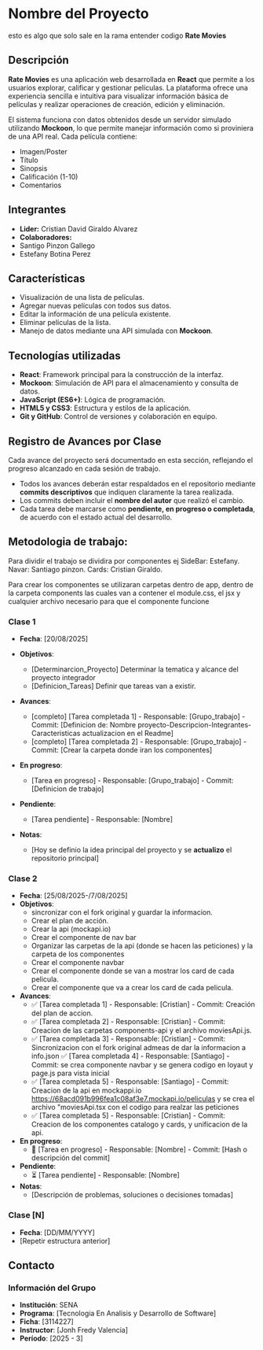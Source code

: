 # Nombre del Proyecto  
esto es algo que solo sale en la rama entender codigo
**Rate Movies**

## Descripción  
**Rate Movies** es una aplicación web desarrollada en **React** que permite a los usuarios explorar, calificar y gestionar películas. La plataforma ofrece una experiencia sencilla e intuitiva para visualizar información básica de películas y realizar operaciones de creación, edición y eliminación.  

El sistema funciona con datos obtenidos desde un servidor simulado utilizando **Mockoon**, lo que permite manejar información como si proviniera de una API real. Cada película contiene:  

- Imagen/Poster  
- Título  
- Sinopsis  
- Calificación (1-10)  
- Comentarios  

## Integrantes
- **Lider:** Cristian David Giraldo Alvarez
- **Colaboradores:**
- Santigo Pinzon Gallego 
- Estefany Botina Perez

## Características  
- Visualización de una lista de películas.  
- Agregar nuevas películas con todos sus datos.  
- Editar la información de una película existente.  
- Eliminar películas de la lista.  
- Manejo de datos mediante una API simulada con **Mockoon**.  

## Tecnologías utilizadas  
- **React**: Framework principal para la construcción de la interfaz.  
- **Mockoon**: Simulación de API para el almacenamiento y consulta de datos.  
- **JavaScript (ES6+)**: Lógica de programación.  
- **HTML5 y CSS3**: Estructura y estilos de la aplicación.  
- **Git y GitHub**: Control de versiones y colaboración en equipo.  

## Registro de Avances por Clase  
Cada avance del proyecto será documentado en esta sección, reflejando el progreso alcanzado en cada sesión de trabajo.  

- Todos los avances deberán estar respaldados en el repositorio mediante **commits descriptivos** que indiquen claramente la tarea realizada.  
- Los commits deben incluir el **nombre del autor** que realizó el cambio.  
- Cada tarea debe marcarse como **pendiente, en progreso o completada**, de acuerdo con el estado actual del desarrollo.  

## Metodologia de trabajo:
Para dividir el trabajo se dividira por componentes ej
SideBar: Estefany.
Navar: Santiago pinzon.
Cards: Cristian Giraldo.

Para crear los componentes se utilizaran carpetas dentro de app, dentro de la carpeta components las cuales van a contener el module.css, el jsx y cualquier archivo necesario para que el componente funcione

### Clase 1
- **Fecha**: [20/08/2025]
- **Objetivos**:
  - [Determinarcion_Proyecto]
    Determinar la tematica y alcance del proyecto integrador
  - [Definicion_Tareas]
    Definir que tareas van a existir.
  
- **Avances**:
  -  [completo] [Tarea completada 1] - Responsable: [Grupo_trabajo] - Commit: [Definicion de: Nombre   proyecto-Descripcion-Integrantes-Caracteristicas actualizacion en el Readme]
  - [completo] [Tarea completada 2] - Responsable: [Grupo_trabajo] - Commit: [Crear la carpeta donde iran los componentes]

- **En progreso**:
  -  [Tarea en progreso] - Responsable: [Grupo_trabajo] - Commit: [Definicion de trabajo]
- **Pendiente**:
  -  [Tarea pendiente] - Responsable: [Nombre]
- **Notas**:
  - [Hoy se definio la idea principal del proyecto y se **actualizo** el repositorio principal]

### Clase 2
- **Fecha**: [25/08/2025-/7/08/2025]
- **Objetivos**:
  - sincronizar con el fork original y guardar la informacion.
  - Crear el plan de acción.
  - Crear la api (mockapi.io)
  - Crear el componente de nav bar
  - Organizar las carpetas de la api (donde se hacen las peticiones) y la carpeta de los componentes
  - Crear el componente navbar
  - Crear el componente donde se van a mostrar los card de cada pelicula.
  - Crear el componente que va a crear los card de cada pelicula.
- **Avances**:
  - ✅ [Tarea completada 1] - Responsable: [Cristian] - Commit: Creación del plan de accion.
  - ✅ [Tarea completada 2] - Responsable: [Cristian] - Commit: Creacion de las carpetas components-api y el archivo moviesApi.js.
  - ✅ [Tarea completada 3] - Responsable: [Cristian] - Commit: Sincronizacion con el fork original admeas de dar la informacion a info.json
    ✅ [Tarea completada 4] - Responsable: [Santiago] - Commit: se crea componente navbar y se genera codigo en loyaut y page.js para vista inicial
  - ✅ [Tarea completada 5] - Responsable: [Santiago] - Commit: Creacion de la api en mockappi.io https://68acd091b996fea1c08af3e7.mockapi.io/peliculas y se crea el archivo "moviesApi.tsx con el codigo para realzar las peticiones
  - ✅ [Tarea completada 5] - Responsable: [Cristian] - Commit: Creacion de los componentes catalogo y cards, y unificacion de la api.
- **En progreso**:
  - 🔄 [Tarea en progreso] - Responsable: [Nombre] - Commit: [Hash o descripción del commit]
- **Pendiente**:
  - ⏳ [Tarea pendiente] - Responsable: [Nombre]
- **Notas**:
  - [Descripción de problemas, soluciones o decisiones tomadas]

### Clase [N]
- **Fecha**: [DD/MM/YYYY]
- [Repetir estructura anterior]

## Contacto
### Información del Grupo
- **Institución**: SENA
- **Programa**: [Tecnologia En Analisis y Desarrollo de Software]
- **Ficha**: [3114227]
- **Instructor**: [Jonh Fredy Valencia]
- **Período**: [2025 - 3]
